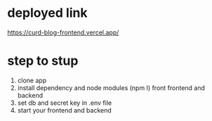 # deployed link
https://curd-blog-frontend.vercel.app/

# step to stup 
1. clone app
2. install dependency and node modules (npm I) front frontend and backend
3. set db and secret key in .env file
4. start your frontend and backend
